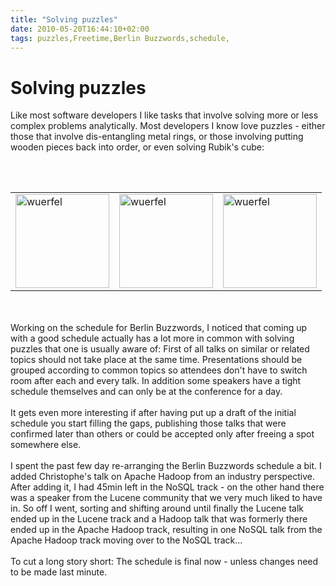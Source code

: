 ```yaml
---
title: "Solving puzzles"
date: 2010-05-20T16:44:10+02:00
tags: puzzles,Freetime,Berlin Buzzwords,schedule,
---
```


# Solving puzzles


Like most software developers I like tasks that involve solving more or less complex problems analytically. Most 
developers I know love puzzles - either those that involve dis-entangling metal rings, or those involving putting 
wooden pieces back into order, or even solving Rubik's cube:<br><br><center><br><table><tr><td><img 
src="http://isabel-drost.de/Bilder/wordpress/wuerfel1.jpg" width="150" alt="wuerfel" /><br></td><td><img 
src="http://isabel-drost.de/Bilder/wordpress/wuerfel2.jpg" alt="wuerfel"  width="150"/><br></td><td><img 
src="http://isabel-drost.de/Bilder/wordpress/wuerfel3.jpg" alt="wuerfel"  
width="150"/><br></td></tr></table><br></center><br>Working on the schedule for Berlin Buzzwords, I noticed that coming 
up with a good schedule actually has a lot more in common with solving puzzles that one is usually aware of: First of 
all talks on similar or related topics should not take place at the same time. Presentations should be grouped 
according to common topics so attendees don't have to switch room after each and every talk. In addition some speakers 
have a tight schedule themselves and can only be at the conference for a day.<br><br>It gets even more interesting if 
after having put up a draft of the initial schedule you start filling the gaps, publishing those talks that were 
confirmed later than others or could be accepted only after freeing a spot somewhere else.<br><br>I spent the past few 
day re-arranging the Berlin Buzzwords schedule a bit. I added Christophe's talk on Apache Hadoop from an industry 
perspective. After adding it, I had 45min left in the NoSQL track - on the other hand there was a speaker from the 
Lucene community that we very much liked to have in. So off I went, sorting and shifting around until finally the 
Lucene talk ended up in the Lucene track and a Hadoop talk that was formerly there ended up in the Apache Hadoop track, 
resulting in one NoSQL talk from the Apache Hadoop track moving over to the NoSQL track...<br><br>To cut a long story 
short: The schedule is final now - unless changes need to be made last minute.<br><br>
